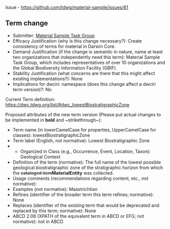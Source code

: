 Issue - https://github.com/tdwg/material-sample/issues/61

## Term change

* Submitter: [Material Sample Task Group](https://www.tdwg.org/community/osr/material-sample/)
* Efficacy Justification (why is this change necessary?): Create consistency of terms for material in Darwin Core.
* Demand Justification (if the change is semantic in nature, name at least two organizations that independently need this term): Material Sample Task Group, which includes representatives of over 10 organizations and the Global Biodiversity Information Facility (GBIF).
* Stability Justification (what concerns are there that this might affect existing implementations?): None
* Implications for dwciri: namespace (does this change affect a dwciri term version)?: No

Current Term definition: https://dwc.tdwg.org/list/#dwc_lowestBiostratigraphicZone

Proposed attributes of the new term version (Please put actual changes to be implemented in **bold** and ~strikethrough~):

* Term name (in lowerCamelCase for properties, UpperCamelCase for classes): lowestBiostratigraphicZone
* Term label (English, not normative): Lowest Biostratigraphic Zone
* * Organized in Class (e.g., Occurrence, Event, Location, Taxon): Geological Context
* Definition of the term (normative): The full name of the lowest possible geological biostratigraphic zone of the stratigraphic horizon from which the ~~cataloged item~~**MaterialEntity** was collected.
* Usage comments (recommendations regarding content, etc., not normative): 
* Examples (not normative): Maastrichtian
* Refines (identifier of the broader term this term refines; normative): None
* Replaces (identifier of the existing term that would be deprecated and replaced by this term; normative): None
* ABCD 2.06 (XPATH of the equivalent term in ABCD or EFG; not normative): not in ABCD
